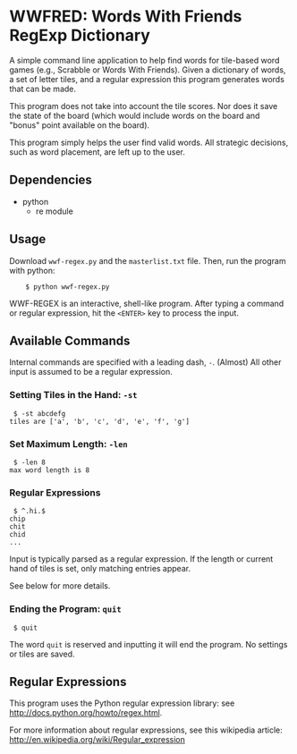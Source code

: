 # WWFRED: Words With Friends RegExp Dictionary

A simple command line application to help find words for tile-based word games (e.g., Scrabble or Words With Friends).
Given a dictionary of words, a set of letter tiles, and a regular expression this program generates words that can be made.

This program does not take into account the tile scores.
Nor does it save the state of the board (which would include words on the board and "bonus" point available on the board).

This program simply helps the user find valid words.
All strategic decisions, such as word placement, are left up to the user.

## Dependencies

- python
  - re module

## Usage

Download `wwf-regex.py` and the `masterlist.txt` file.
Then, run the program with python:

```
    $ python wwf-regex.py
```

WWF-REGEX is an interactive, shell-like program.
After typing a command or regular expression, hit the `<ENTER>` key to process the input.

## Available Commands

Internal commands are specified with a leading dash, `-`.
(Almost) All other input is assumed to be a regular expression.

### Setting Tiles in the Hand: `-st`

```
 $ -st abcdefg
tiles are ['a', 'b', 'c', 'd', 'e', 'f', 'g']
```

### Set Maximum Length: `-len`

```
 $ -len 8
max word length is 8
```

### Regular Expressions

```
 $ ^.hi.$      
chip
chit
chid
...
```

Input is typically parsed as a regular expression.
If the length or current hand of tiles is set, only matching entries appear.

See below for more details.

### Ending the Program: `quit`

```
 $ quit
```

The word `quit` is reserved and inputting it will end the program.
No settings or tiles are saved.

## Regular Expressions

This program uses the Python regular expression library: see http://docs.python.org/howto/regex.html.

For more information about regular expressions, see this wikipedia article: http://en.wikipedia.org/wiki/Regular_expression
